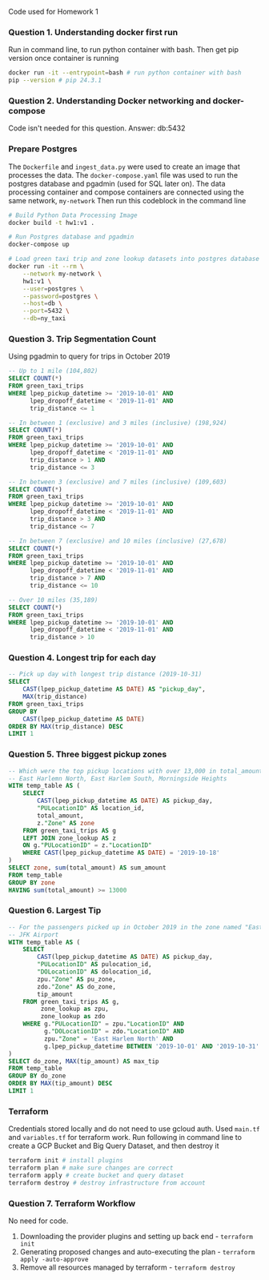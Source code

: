 Code used for Homework 1

### Question 1. Understanding docker first run
Run in command line, to run python container with bash. Then get pip version once container is running
```bash
docker run -it --entrypoint=bash # run python container with bash
pip --version # pip 24.3.1
```

### Question 2. Understanding Docker networking and docker-compose
Code isn't needed for this question. Answer: db:5432

### Prepare Postgres
The `Dockerfile` and `ingest_data.py` were used to create an image that processes the data. The `docker-compose.yaml` file was used to run the postgres database and pgadmin (used for SQL later on). The data processing container and compose containers are connected using the same network, `my-network`
Then run this codeblock in the command line
```bash
# Build Python Data Processing Image
docker build -t hw1:v1 .

# Run Postgres database and pgadmin 
docker-compose up

# Load green taxi trip and zone lookup datasets into postgres database
docker run -it --rm \
    --network my-network \
    hw1:v1 \
    --user=postgres \
    --password=postgres \
    --host=db \
    --port=5432 \
    --db=ny_taxi
```

### Question 3. Trip Segmentation Count
Using pgadmin to query for trips in October 2019

```sql
-- Up to 1 mile (104,802)
SELECT COUNT(*)
FROM green_taxi_trips
WHERE lpep_pickup_datetime >= '2019-10-01' AND
	  lpep_dropoff_datetime < '2019-11-01' AND
	  trip_distance <= 1

-- In between 1 (exclusive) and 3 miles (inclusive) (198,924)
SELECT COUNT(*)
FROM green_taxi_trips
WHERE lpep_pickup_datetime >= '2019-10-01' AND
	  lpep_dropoff_datetime < '2019-11-01' AND
	  trip_distance > 1 AND
	  trip_distance <= 3

-- In between 3 (exclusive) and 7 miles (inclusive) (109,603)
SELECT COUNT(*)
FROM green_taxi_trips
WHERE lpep_pickup_datetime >= '2019-10-01' AND
	  lpep_dropoff_datetime < '2019-11-01' AND
	  trip_distance > 3 AND
	  trip_distance <= 7

-- In between 7 (exclusive) and 10 miles (inclusive) (27,678)
SELECT COUNT(*)
FROM green_taxi_trips
WHERE lpep_pickup_datetime >= '2019-10-01' AND
	  lpep_dropoff_datetime < '2019-11-01' AND
	  trip_distance > 7 AND
	  trip_distance <= 10

-- Over 10 miles (35,189)
SELECT COUNT(*)
FROM green_taxi_trips
WHERE lpep_pickup_datetime >= '2019-10-01' AND
	  lpep_dropoff_datetime < '2019-11-01' AND
	  trip_distance > 10
```

### Question 4. Longest trip for each day
```sql
-- Pick up day with longest trip distance (2019-10-31)
SELECT
	CAST(lpep_pickup_datetime AS DATE) AS "pickup_day",
	MAX(trip_distance)
FROM green_taxi_trips
GROUP BY
	CAST(lpep_pickup_datetime AS DATE)
ORDER BY MAX(trip_distance) DESC
LIMIT 1
```

### Question 5. Three biggest pickup zones

```sql
-- Which were the top pickup locations with over 13,000 in total_amount (across all trips) for 2019-10-18?
-- East Harlemn North, East Harlem South, Morningside Heights
WITH temp_table AS (
	SELECT
		CAST(lpep_pickup_datetime AS DATE) AS pickup_day,
		"PULocationID" AS location_id,
		total_amount,
		z."Zone" AS zone
	FROM green_taxi_trips AS g
	LEFT JOIN zone_lookup AS z
	ON g."PULocationID" = z."LocationID"
	WHERE CAST(lpep_pickup_datetime AS DATE) = '2019-10-18'
)
SELECT zone, sum(total_amount) AS sum_amount
FROM temp_table
GROUP BY zone
HAVING sum(total_amount) >= 13000

```

### Question 6. Largest Tip

```sql
-- For the passengers picked up in October 2019 in the zone named "East Harlem North" which was the drop off zone that had the largest tip?
-- JFK Airport
WITH temp_table AS (
	SELECT
		CAST(lpep_pickup_datetime AS DATE) AS pickup_day,
		"PULocationID" AS pulocation_id,
		"DOLocationID" AS dolocation_id,
		zpu."Zone" AS pu_zone,
		zdo."Zone" AS do_zone,
		tip_amount
	FROM green_taxi_trips AS g,
		 zone_lookup as zpu,
		 zone_lookup as zdo
	WHERE g."PULocationID" = zpu."LocationID" AND
		  g."DOLocationID" = zdo."LocationID" AND
		  zpu."Zone" = 'East Harlem North' AND
		  g.lpep_pickup_datetime BETWEEN '2019-10-01' AND '2019-10-31'
)
SELECT do_zone, MAX(tip_amount) AS max_tip
FROM temp_table
GROUP BY do_zone
ORDER BY MAX(tip_amount) DESC
LIMIT 1
```

### Terraform
Credentials stored locally and do not need to use gcloud auth. Used `main.tf` and `variables.tf` for terraform work.
Run following in command line to create a GCP Bucket and Big Query Dataset, and then destroy it
```bash
terraform init # install plugins
terraform plan # make sure changes are correct
terraform apply # create bucket and query dataset
terraform destroy # destroy infrastructure from account
```

### Question 7. Terraform Workflow
No need for code.
1. Downloading the provider plugins and setting up back end - `terraform init`
2. Generating proposed changes and auto-executing the plan - `terraform apply -auto-approve`
3. Remove all resources managed by terraform - `terraform destroy`









